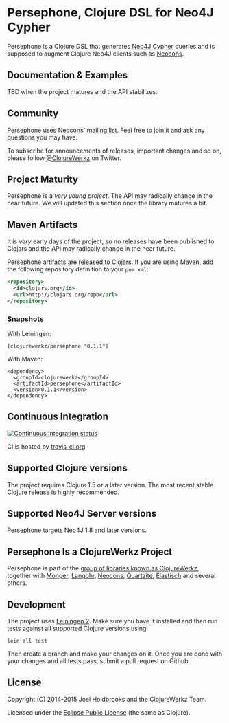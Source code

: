 # Persephone, Clojure DSL for Neo4J Cypher

Persephone is a Clojure DSL that generates [Neo4J Cypher](http://docs.neo4j.org/chunked/stable/cypher-query-lang.html) queries and is supposed
to augment Clojure Neo4J clients such as [Neocons](http://clojureneo4j.info).


## Documentation & Examples

TBD when the project matures and the API stabilizes.


## Community

Persephone uses [Neocons' mailing list](https://groups.google.com/group/clojure-neo4j). Feel free to join it and ask any questions you may have.

To subscribe for announcements of releases, important changes and so on, please follow [@ClojureWerkz](https://twitter.com/#!/clojurewerkz) on Twitter.


## Project Maturity

Persephone is a *very young project*. The API may radically change in the near future.
We will updated this section once the library matures a bit.



## Maven Artifacts

It is *very* early days of the project, so no releases have been published
to Clojars and the API may radically change in the near future.

Persephone artifacts are [released to Clojars](https://clojars.org/clojurewerkz/persephone). If you are using Maven, add the following repository
definition to your `pom.xml`:

``` xml
<repository>
  <id>clojars.org</id>
  <url>http://clojars.org/repo</url>
</repository>
```

### Snapshots

With Leiningen:

    [clojurewerkz/persephone "0.1.1"]

With Maven:

    <dependency>
      <groupId>clojurewerkz</groupId>
      <artifactId>persephone</artifactId>
      <version>0.1.1</version>
    </dependency>


## Continuous Integration

[![Continuous Integration status](https://secure.travis-ci.org/clojurewerkz/persephone.png)](http://travis-ci.org/clojurewerkz/persephone)

CI is hosted by [travis-ci.org](http://travis-ci.org)


## Supported Clojure versions

The project requires Clojure 1.5 or a later version.
The most recent stable Clojure release is highly recommended.


## Supported Neo4J Server versions

Persephone targets Neo4J 1.8 and later versions.



## Persephone Is a ClojureWerkz Project

Persephone is part of the [group of libraries known as
ClojureWerkz](http://clojurewerkz.org), together with
[Monger](http://clojuremongodb.info),
[Langohr](http://clojurerabbitmq.info),
[Neocons](http://clojureneo4j.info),
[Quartzite](http://clojurequartz.info),
[Elastisch](http://clojureelasticsearch.info) and several others.


## Development

The project uses [Leiningen 2](http://leiningen.org). Make sure you have it installed and then run tests against
all supported Clojure versions using

    lein all test

Then create a branch and make your changes on it. Once you are done with your changes and all tests pass, submit
a pull request on Github.


## License

Copyright (C) 2014-2015 Joel Holdbrooks and the ClojureWerkz Team.

Licensed under the [Eclipse Public License](http://www.eclipse.org/legal/epl-v10.html) (the same as Clojure).
